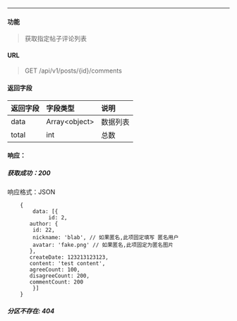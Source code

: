 -----------

#### 功能

> 获取指定帖子评论列表

#### URL

> GET /api/v1/posts/{id}/comments

#### 返回字段

|返回字段|字段类型|说明 |
|:----- |:------|:----------------------------- |
|data | Array\<object> | 数据列表 |
|total | int | 总数 |

#### 响应：
##### 获取成功：200
响应格式：JSON
```
	{
		data: [{
			 id: 2,
       author: {
        id: 22,
        nickname: 'blab', // 如果匿名,此项固定填写 匿名用户
        avatar: 'fake.png' // 如果匿名,此项固定为匿名图片
       },
       createDate: 123213123123,
       content: 'test content',
       agreeCount: 100,
       disagreeCount: 200,
       commentCount: 200
		}]
	}
```
##### 分区不存在: 404